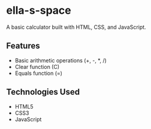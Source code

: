 # ella-s-space
A basic calculator built with HTML, CSS, and JavaScript.

## Features
* Basic arithmetic operations (+, -, *, /)
* Clear function (C)
* Equals function (=)

## Technologies Used
* HTML5
* CSS3
* JavaScript 
